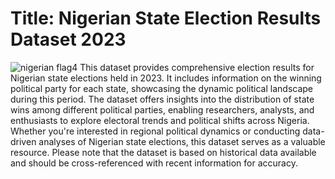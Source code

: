 # Title: Nigerian State Election Results Dataset 2023
![nigerian flag4](https://github.com/EvangelGeorge/Nigerian-Election-For-2023/assets/133099709/44a111b8-21e0-46fc-966d-c4f54d0d7d19)
This dataset provides comprehensive election results for Nigerian state elections held in 2023. It includes information on the winning political party for each state, showcasing the dynamic political landscape during this period. The dataset offers insights into the distribution of state wins among different political parties, enabling researchers, analysts, and enthusiasts to explore electoral trends and political shifts across Nigeria. Whether you're interested in regional political dynamics or conducting data-driven analyses of Nigerian state elections, this dataset serves as a valuable resource. Please note that the dataset is based on historical data available and should be cross-referenced with recent information for accuracy.

